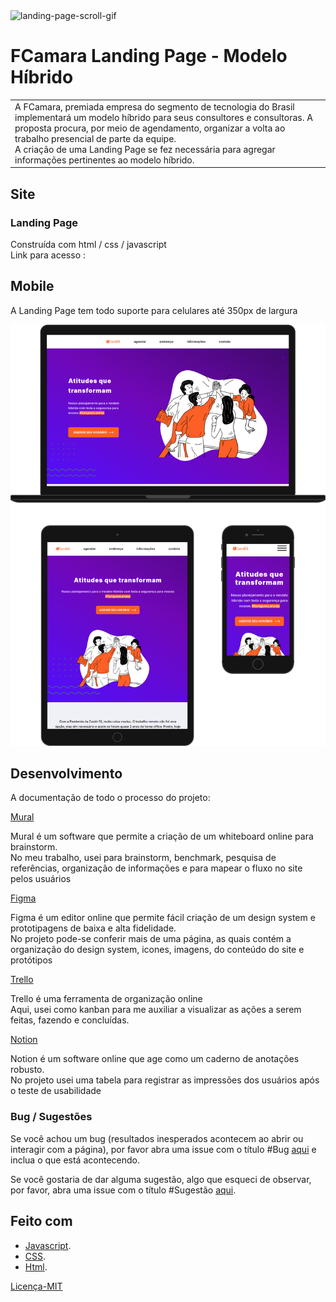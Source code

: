 <img title="landing-page-scroll-gif" alt="landing-page-scroll-gif" src="readme_imgs/Screencast-readmegif">

# FCamara Landing Page - Modelo Híbrido

<table>
<tr>
<td>
	A FCamara, premiada empresa do segmento de tecnologia do Brasil implementará um modelo híbrido para seus consultores e consultoras. A proposta procura, por meio de agendamento, organizar a volta ao trabalho presencial de parte da equipe.<br>
	A criação de uma Landing Page se fez necessária para agregar informações pertinentes ao modelo híbrido.
</td>
</tr>
</table>


## Site

### Landing Page

<p>Construída com html / css / javascript<br>
Link para acesso : <https://gabrielasertori.github.io/FCamara-landing-page/><br></p>


## Mobile

A Landing Page tem todo suporte para celulares até 350px de largura

<img title="mobile-mockups" alt="mobile-mockups" src="readme_imgs/mockups.png">


## Desenvolvimento

A documentação de todo o processo do projeto:

[Mural](https://app.mural.co/t/fcamaramural4882/m/fcamaramural4882/1632940587550/82b9f6a061252331f41408181a98af00f26bddad?sender=u3baf90102716c75e0b3a5714)

<p>Mural é um software que permite a criação de um whiteboard online para brainstorm.<br>
No meu trabalho, usei para brainstorm, benchmark, pesquisa de referências, organização de informações e para mapear o fluxo no site pelos usuários<br></p>

[Figma](https://www.figma.com/file/Vwk9u7igeTGuC4Id1Hnzhs/Design-system-FCamara?node-id=0%3A1)

<p>Figma é um editor online que permite fácil criação de um design system e prototipagens de baixa e alta fidelidade.<br>
No projeto pode-se conferir mais de uma página, as quais contém a organização do design system, icones, imagens, do conteúdo do site e protótipos<br></p>

[Trello](https://trello.com/invite/b/S5xsZHij/02d098543c0087558d29e634c7e3532e/fcamara-kanban)

<p>Trello é uma ferramenta de organização online<br>
Aqui, usei como kanban para me auxiliar a visualizar as ações a serem feitas, fazendo e concluídas.<br></p>

[Notion](https://telling-index-1f4.notion.site/41672788bb884addb1f47f691f164305?v=984a5d519d5c4e64902db77f8af3b774)

<p>Notion é um software online que age como um caderno de anotações robusto.<br>
No projeto usei uma tabela para registrar as impressões dos usuários após o teste de usabilidade<br></p>


### Bug / Sugestões

Se você achou um bug (resultados inesperados acontecem ao abrir ou interagir com a página), por favor abra uma issue com o título #Bug [aqui](https://github.com/gabrielasertori/FCamara-landing-page/issues) e inclua o que está acontecendo.

Se você gostaria de dar alguma sugestão, algo que esqueci de observar, por favor, abra uma issue com o título #Sugestão [aqui](https://github.com/gabrielasertori/FCamara-landing-page/issues).


## Feito com

- [Javascript](https://developer.mozilla.org/en-US/docs/Web/javascript).
- [CSS](https://developer.mozilla.org/en-US/docs/Web/CSS).
- [Html](https://developer.mozilla.org/en-US/docs/Web/HTML).


[Licença-MIT](https://choosealicense.com/licenses/mit/)
